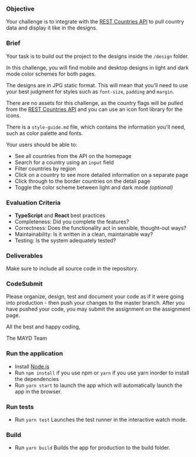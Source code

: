 ### Objective

Your challenge is to integrate with the [REST Countries API](https://restcountries.com) to pull country data and display it like in the designs.

### Brief

Your task is to build out the project to the designs inside the `/design` folder.

In this challenge, you will find mobile and desktop designs in light and dark mode color schemes for both pages.

The designs are in JPG static format. This will mean that you'll need to use your best judgment for styles such as `font-size`, `padding` and `margin`.

There are no assets for this challenge, as the country flags will be pulled from the [REST Countries API](https://restcountries.com) and you can use an icon font library for the icons.

There is a `style-guide.md` file, which contains the information you'll need, such as color palette and fonts.

Your users should be able to:

-   See all countries from the API on the homepage
-   Search for a country using an `input` field
-   Filter countries by region
-   Click on a country to see more detailed information on a separate page
-   Click through to the border countries on the detail page
-   Toggle the color scheme between light and dark mode _(optional)_

### Evaluation Criteria

-   **TypeScript** and **React** best practices
-   Completeness: Did you complete the features?
-   Correctness: Does the functionality act in sensible, thought-out ways?
-   Maintainability: Is it written in a clean, maintainable way?
-   Testing: Is the system adequately tested?

### Deliverables

Make sure to include all source code in the repository.

### CodeSubmit

Please organize, design, test and document your code as if it were going into production - then push your changes to the master branch. After you have pushed your code, you may submit the assignment on the assignment page.

All the best and happy coding,

The MAYD Team

### Run the application
- Install [Node.js](https://nodejs.org/en/)
- Run `npm install` if you use npm or `yarn` if you use yarn inorder to install the dependencies
- Run `yarn start` to launch the app which will automatically launch the app in the browser.


### Run tests
- Run `yarn test` Launches the test runner in the interactive watch mode.

### Build
- Run `yarn build` Builds the app for production to the build folder.